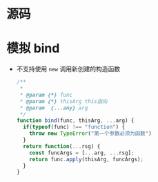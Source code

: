 # 源码

# 模拟 bind

*   不支持使用 `new` 调用新创建的构造函数

    ```javascript
    /**
     * 
     * @param {*} func 
     * @param {*} thisArg this指向
     * @param  {...any} arg 
     */
    function bind(func, thisArg, ...arg) {
      if(typeof(func) !== "function") {
        throw new TypeError("第一个参数必须为函数")
      }
      return function(...rsg) {
        const funcArgs = [...arg, ...rsg];
        return func.apply(thisArg, funcArgs);
      }
    }
    ```
